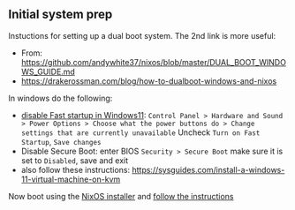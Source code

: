 
## Initial system prep

Instuctions for setting up a dual boot system.  The 2nd link is more useful:
- From: https://github.com/andywhite37/nixos/blob/master/DUAL_BOOT_WINDOWS_GUIDE.md
- https://drakerossman.com/blog/how-to-dualboot-windows-and-nixos

In windows do the following:
- [disable Fast startup in Windows11](https://www.solveyourtech.com/how-to-disable-fast-startup-in-windows-11-a-step-by-step-guide/): `Control Panel > Hardware and Sound > Power Options > Choose what the power buttons do > Change settings that are currently unavailable` Uncheck `Turn on Fast Startup`, `Save changes`
- Disable Secure Boot: enter BIOS `Security > Secure Boot` make sure it is set to `Disabled`, save and exit
- also follow these instructions: https://sysguides.com/install-a-windows-11-virtual-machine-on-kvm

Now boot using the [NixOS installer](https://nixos.org/download/#nixos-iso) and [follow the instructions](https://nixos.org/manual/nixos/stable/#sec-installation)
